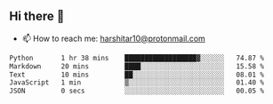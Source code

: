 ## Hi there 👋
- 📫 How to reach me: harshitar10@protonmail.com  
<!--START_SECTION:waka-->

```txt
Python       1 hr 38 mins    ██████████████████▓░░░░░░   74.87 %
Markdown     20 mins         ████░░░░░░░░░░░░░░░░░░░░░   15.58 %
Text         10 mins         ██░░░░░░░░░░░░░░░░░░░░░░░   08.01 %
JavaScript   1 min           ▒░░░░░░░░░░░░░░░░░░░░░░░░   01.40 %
JSON         0 secs          ░░░░░░░░░░░░░░░░░░░░░░░░░   00.05 %
```

<!--END_SECTION:waka-->

<!--
**hharshitarora/hharshitarora** is a ✨ _special_ ✨ repository because its `README.md` (this file) appears on your GitHub profile.

Here are some ideas to get you started:

- 🔭 I’m currently working on ...
- 🌱 I’m currently learning ...
- 👯 I’m looking to collaborate on ...
- 🤔 I’m looking for help with ...
- 💬 Ask me about ...
- 📫 How to reach me: ...
- 😄 Pronouns: ...
- ⚡ Fun fact: ...
-->
